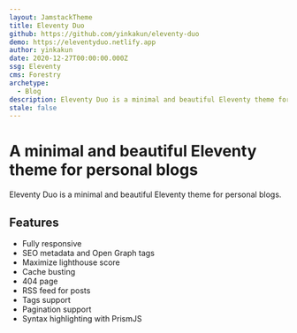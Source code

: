 ```yaml
---
layout: JamstackTheme
title: Eleventy Duo
github: https://github.com/yinkakun/eleventy-duo
demo: https://eleventyduo.netlify.app
author: yinkakun
date: 2020-12-27T00:00:00.000Z
ssg: Eleventy
cms: Forestry
archetype:
  - Blog
description: Eleventy Duo is a minimal and beautiful Eleventy theme for personal blogs.
stale: false
---
```


# A minimal and beautiful Eleventy theme for personal blogs

Eleventy Duo is a minimal and beautiful Eleventy theme for personal blogs.

## Features

- Fully responsive
- SEO metadata and Open Graph tags
- Maximize lighthouse score
- Cache busting
- 404 page
- RSS feed for posts
- Tags support
- Pagination support
- Syntax highlighting with PrismJS
